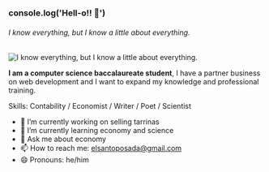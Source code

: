 ### console.log('Hell-o!! 🐸')
###### I know everything, but I know a little about everything.
![I know everything, but I know a little about everything.](https://i.pinimg.com/originals/57/55/a8/5755a88523523c540731f6c59a78eb6f.gif)

**I am a computer science baccalaureate student**, I have a partner business on web development and I want to expand my knowledge and professional training.

Skills: Contability / Economist / Writer / Poet / Scientist

- 🔭 I’m currently working on selling tarrinas
- 🌱 I’m currently learning economy and science
- 💬 Ask me about economy
- 📫 How to reach me: elsantoposada@gmail.com 
- 😄 Pronouns: he/him 
